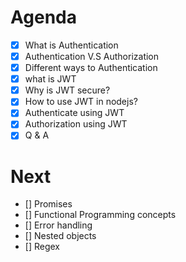 # Agenda
- [X] What is Authentication
- [X] Authentication V.S Authorization
- [X] Different ways to Authentication
- [X] what is JWT
- [X] Why is JWT secure?
- [X] How to use JWT in nodejs?
- [X] Authenticate using JWT
- [X] Authorization using JWT
- [X] Q & A

# Next
- [] Promises
- [] Functional Programming concepts
- [] Error handling
- [] Nested objects
- [] Regex